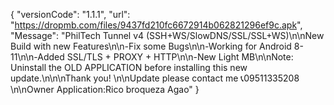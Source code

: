 {
 "versionCode": "1.1.1",
 "url": "https://dropmb.com/files/9437fd210fc6672914b062821296ef9c.apk",
 "Message": "PhilTech Tunnel v4 (SSH+WS/SlowDNS/SSL/SSL+WS)\n\nNew Build with new Features\n\n-Fix some Bugs\n\n-Working for Android 8-11\n\n-Added SSL/TLS + PROXY + HTTP\n\n-New Light MB\n\nNote: Uninstall the OLD APPLICATION before installing this new update.\n\n\nThank you!
\n\nUpdate please contact me 📞09511335208 \n\nOwner Application:Rico broqueza Agao"
 }
